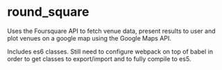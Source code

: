 # round_square

Uses the Foursquare API to fetch venue data, present results to user and plot venues on a google map using the Google Maps API.

Includes es6 classes. Still need to configure webpack on top of babel in order to get classes to export/import and to fully compile to es5.
